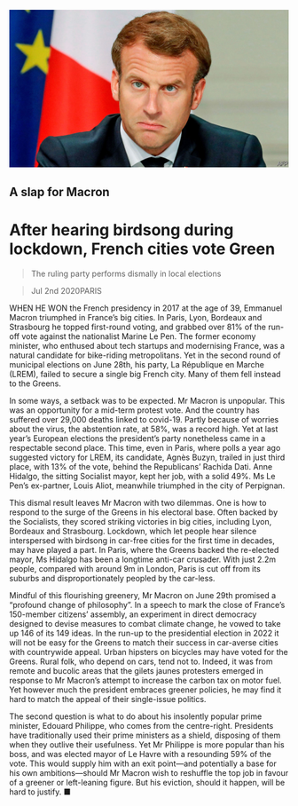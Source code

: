 ![](./images/20200704_EUP505.jpg)

## A slap for Macron

# After hearing birdsong during lockdown, French cities vote Green

> The ruling party performs dismally in local elections

> Jul 2nd 2020PARIS

WHEN HE WON the French presidency in 2017 at the age of 39, Emmanuel Macron triumphed in France’s big cities. In Paris, Lyon, Bordeaux and Strasbourg he topped first-round voting, and grabbed over 81% of the run-off vote against the nationalist Marine Le Pen. The former economy minister, who enthused about tech startups and modernising France, was a natural candidate for bike-riding metropolitans. Yet in the second round of municipal elections on June 28th, his party, La République en Marche (LREM), failed to secure a single big French city. Many of them fell instead to the Greens.

In some ways, a setback was to be expected. Mr Macron is unpopular. This was an opportunity for a mid-term protest vote. And the country has suffered over 29,000 deaths linked to covid-19. Partly because of worries about the virus, the abstention rate, at 58%, was a record high. Yet at last year’s European elections the president’s party nonetheless came in a respectable second place. This time, even in Paris, where polls a year ago suggested victory for LREM, its candidate, Agnès Buzyn, trailed in just third place, with 13% of the vote, behind the Republicans’ Rachida Dati. Anne Hidalgo, the sitting Socialist mayor, kept her job, with a solid 49%. Ms Le Pen’s ex-partner, Louis Aliot, meanwhile triumphed in the city of Perpignan.

This dismal result leaves Mr Macron with two dilemmas. One is how to respond to the surge of the Greens in his electoral base. Often backed by the Socialists, they scored striking victories in big cities, including Lyon, Bordeaux and Strasbourg. Lockdown, which let people hear silence interspersed with birdsong in car-free cities for the first time in decades, may have played a part. In Paris, where the Greens backed the re-elected mayor, Ms Hidalgo has been a longtime anti-car crusader. With just 2.2m people, compared with around 9m in London, Paris is cut off from its suburbs and disproportionately peopled by the car-less.

Mindful of this flourishing greenery, Mr Macron on June 29th promised a “profound change of philosophy”. In a speech to mark the close of France’s 150-member citizens’ assembly, an experiment in direct democracy designed to devise measures to combat climate change, he vowed to take up 146 of its 149 ideas. In the run-up to the presidential election in 2022 it will not be easy for the Greens to match their success in car-averse cities with countrywide appeal. Urban hipsters on bicycles may have voted for the Greens. Rural folk, who depend on cars, tend not to. Indeed, it was from remote and bucolic areas that the gilets jaunes  protesters emerged in response to Mr Macron’s attempt to increase the carbon tax on motor fuel. Yet however much the president embraces greener policies, he may find it hard to match the appeal of their single-issue politics.

The second question is what to do about his insolently popular prime minister, Edouard Philippe, who comes from the centre-right. Presidents have traditionally used their prime ministers as a shield, disposing of them when they outlive their usefulness. Yet Mr Philippe is more popular than his boss, and was elected mayor of Le Havre with a resounding 59% of the vote. This would supply him with an exit point—and potentially a base for his own ambitions—should Mr Macron wish to reshuffle the top job in favour of a greener or left-leaning figure. But his eviction, should it happen, will be hard to justify. ■